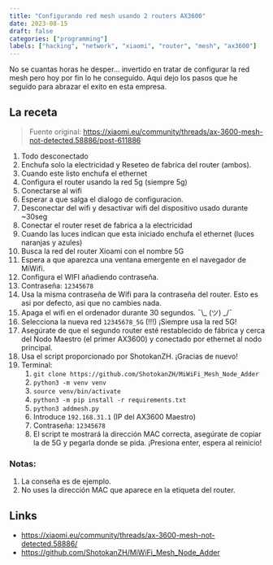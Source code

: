 ```yaml
---
title: "Configurando red mesh usando 2 routers AX3600"
date: 2023-08-15
draft: false
categories: ["programming"]
labels: ["hacking", "network", "xiaomi", "router", "mesh", "ax3600"]
---
```


No se cuantas horas he desper... invertido en tratar de configurar la red mesh
pero hoy por fin lo he conseguido. Aqui dejo los pasos que he seguido para
abrazar el exito en esta empresa.

## La receta


> Fuente original: https://xiaomi.eu/community/threads/ax-3600-mesh-not-detected.58886/post-611886

1. Todo desconectado
2. Enchufa solo la electricidad y Reseteo de fabrica del router (ambos).
3. Cuando este listo enchufa el ethernet
4. Configura el router usando la red 5g (siempre 5g)
  1. Conectarse al wifi
  2. Esperar a que salga el dialogo de configuracion.
  3. Desconectar del wifi y desactivar wifi del dispositivo usado durante ~30seg
1. Conectar el router reset de fabrica a la electricidad
1. Cuando las luces indican que esta iniciado enchufa el ethernet (luces naranjas y azules)
1. Busca la red del router Xioami con el nombre 5G
1. Espera a que aparezca una ventana emergente en el navegador de MiWifi.
1. Configura el WIFI añadiendo contraseña.
  1. Contraseña: `12345678`
  1. Usa la misma contraseña de Wifi para la contraseña del router. Esto es asi
     por defecto, asi que no cambies nada.
1. Apaga el wifi en el ordenador durante 30 segundos. ¯\\_ (ツ) \_/¯
1. Selecciona la nueva red `12345678_5G` (!!!) ¡Siempre usa la red 5G!
1. Asegúrate de que el segundo router esté restablecido de fábrica y cerca del
   Nodo Maestro (el primer AX3600) y conectado por ethernet al nodo principal.
1. Usa el script proporcionado por ShotokanZH. ¡Gracias de nuevo!
2. Terminal:
    1. `git clone https://github.com/ShotokanZH/MiWiFi_Mesh_Node_Adder`
    2. `python3 -m venv venv`
    3. `source venv/bin/activate`
    4. `python3 -m pip install -r requirements.txt`
    5. `python3 addmesh.py`
      1. Introduce `192.168.31.1` (IP del AX3600 Maestro)
      1. Contraseña: `12345678`
      1. El script te mostrará la dirección MAC correcta, asegúrate de copiar la de
         5G y pegarla donde se pida. ¡Presiona enter, espera al reinicio!


### Notas:

1. La conseña es de ejemplo.
1. No uses la dirección MAC que aparece en la etiqueta del router.

## Links

- https://xiaomi.eu/community/threads/ax-3600-mesh-not-detected.58886/
- https://github.com/ShotokanZH/MiWiFi_Mesh_Node_Adder
